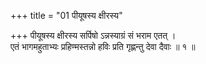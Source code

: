 +++
title = "01 पीयूषस्य क्षीरस्य"

+++
पीयूषस्य क्षीरस्य सर्पिषो ऽन्नस्याग्रं सं भराम एतत् ।  
एतं भागमहुताभ्यः प्रहिण्मस्तन्नो हविः प्रति गृह्णन्तु देवा दैवाः ॥ १ ॥